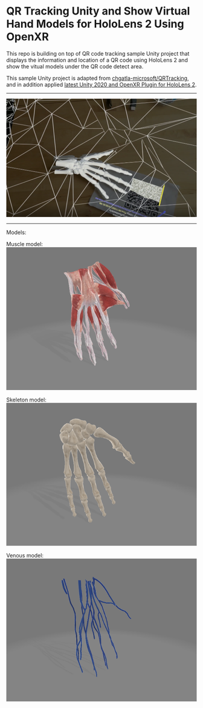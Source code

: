 QR Tracking Unity and Show Virtual Hand Models for HoloLens 2 Using OpenXR
===

This repo is building on top of QR code tracking sample Unity project that displays the information and location of a QR code using HoloLens 2 and show the vitual models under the QR code detect area.

This sample Unity project is adapted from [chgatla-microsoft/QRTracking](https://github.com/chgatla-microsoft/QRTracking), and in addition applied [latest Unity 2020 and OpenXR Plugin for HoloLens 2](https://docs.microsoft.com/en-us/windows/mixed-reality/develop/unity/openxr-getting-started).

---

![](Screenshot.png)


---


Models:

Muscle model:
![](muscle_hand01.png)

Skeleton model:
![](skeleton_hand01.png)

Venous model:
![](venous_hand01.png)
